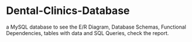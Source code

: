 # Dental-Clinics-Database
a MySQL database
to see the E/R Diagram, Database Schemas, Functional Dependencies, tables with data and SQL Queries, check the report.
